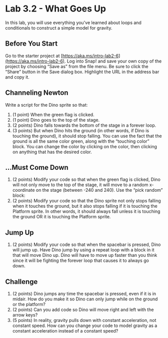 # Lab 3.2 - What Goes Up

In this lab, you will use everything you've learned about loops and conditionals to construct a simple model for gravity.

## Before You Start

Go to the starter project at [https://aka.ms/intro-lab2-6](https://aka.ms/intro-lab2-6). Log into Snap! and save your own copy of the project by choosing “Save as” from the file menu. Be sure to click the “Share” button in the Save dialog box. Highlight the URL in the address bar and copy it.

## Channeling Newton

Write a script for the Dino sprite so that:

1. (1 point) When the green flag is clicked.
2. (1 point) Dino goes to the top of the stage.
3. (2 points) Dino falls towards the bottom of the stage in a forever loop.
4. (3 points) But when Dino hits the ground (in other words, if Dino is touching the ground), it should stop falling.  You can use the fact that the ground is all the same color green, along with the “touching color” block.  You can change the color by clicking on the color, then clicking on anything that has the desired color.

## ...Must Come Down

1. (2 points) Modify your code so that when the green flag is clicked, Dino will not only move to the top of the stage, it will move to a random x-coordinate on the stage (between -240 and 240).  Use the “pick random” block:
2. (2 points) Modify your code so that the Dino sprite not only stops falling when it touches the ground, but it also stops falling if it is touching the Platform sprite.  In other words, it should always fall unless it is touching the ground OR it is touching the Platform sprite.  

## Jump Up

1. (2 points) Modify your code so that when the spacebar is pressed, Dino will jump up.  Have Dino jump by using a repeat loop with a block in it that will move Dino up.  Dino will have to move up faster than you think since it will be fighting the forever loop that causes it to always go down.

## Challenge

1. (2 points) Dino jumps any time the spacebar is pressed, even if it is in midair.  How do you make it so Dino can only jump while on the ground or the platform?
2. (2 points) Can you add code so Dino will move right and left with the arrow keys?
3. (5 points) In reality, gravity pulls down with constant acceleration, not constant speed.  How can you change your code to model gravity as a constant acceleration instead of a constant speed?  

